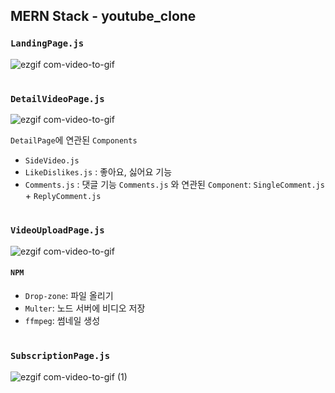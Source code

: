 ## MERN Stack - youtube_clone

### `LandingPage.js` 
![ezgif com-video-to-gif](https://user-images.githubusercontent.com/45006553/80176161-a69cc480-8632-11ea-8fdc-0df8558e4868.gif)
# 

### `DetailVideoPage.js` 
![ezgif com-video-to-gif](https://user-images.githubusercontent.com/45006553/80178099-6c362600-8638-11ea-83cf-d7ffcfb20194.gif) 

`DetailPage`에 연관된 `Components`
- `SideVideo.js` 
- `LikeDislikes.js` : 좋아요, 싫어요 기능
- `Comments.js` : 댓글 기능
`Comments.js` 와 연관된 `Component`: `SingleComment.js` + `ReplyComment.js` 

# 
### `VideoUploadPage.js`
![ezgif com-video-to-gif](https://user-images.githubusercontent.com/45006553/80176867-e9f83280-8634-11ea-804b-8cbfbae3e10d.gif)

#### `NPM`
- `Drop-zone`: 파일 올리기
- `Multer`: 노드 서버에 비디오 저장
- `ffmpeg`: 썸네일 생성

#

### `SubscriptionPage.js`
![ezgif com-video-to-gif (1)](https://user-images.githubusercontent.com/45006553/80177383-8bcc4f00-8636-11ea-9eca-2437447b9e73.gif) 
# 
